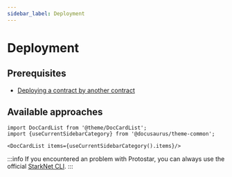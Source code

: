 ```yaml
---
sidebar_label: Deployment
---
```


# Deployment

## Prerequisites
- [Deploying a contract by another contract](https://www.cairo-lang.org/docs/hello_starknet/deploying_from_contracts.html?highlight=class%20hash)


## Available approaches
```mdx-code-block
import DocCardList from '@theme/DocCardList';
import {useCurrentSidebarCategory} from '@docusaurus/theme-common';

<DocCardList items={useCurrentSidebarCategory().items}/>
```

:::info
If you encountered an problem with Protostar, you can always use the official [StarkNet CLI](https://docs.starknet.io/docs/CLI/commands).
:::